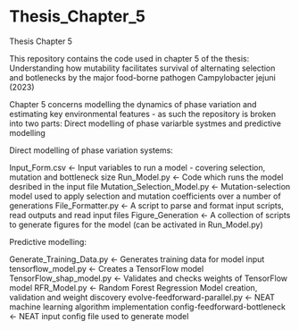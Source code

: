 # Thesis_Chapter_5
Thesis Chapter 5


This repository contains the code used in chapter 5 of the thesis: Understanding how mutability facilitates survival of alternating selection and botlenecks by the major food-borne pathogen Campylobacter jejuni (2023)

Chapter 5 concerns modelling the dynamics of phase variation and estimating key environmental features - as such the repository is broken into two parts: Direct modelling of phase variarble systmes and predictive modelling

Direct modelling of phase variation systems:

Input_Form.csv                   <- Input variables to run a model - covering selection, mutation and bottleneck size
Run_Model.py                     <- Code which runs the model desribed in the input file
Mutation_Selection_Model.py      <- Mutation-selection model used to apply selection and mutation coefficients over a number of generations
File_Formatter.py                <- A script to parse and format input scripts, read outputs and read input files
Figure_Generation                <- A collection of scripts to generate figures for the model (can be activated in Run_Model.py)

Predictive modelling:

Generate_Training_Data.py        <- Generates training data for model input
tensorflow_model.py              <- Creates a TensorFlow model 
TensorFlow_shap_model.py         <- Validates and checks weights of TensorFlow model
RFR_Model.py                     <- Random Forest Regression Model creation, validation and weight discovery
evolve-feedforward-parallel.py   <- NEAT machine learning algorithm implementation
config-feedforward-bottleneck    <- NEAT input config file used to generate model



